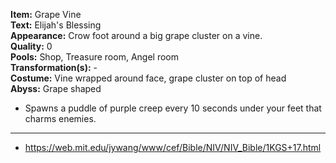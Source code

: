 **Item:** Grape Vine
<br>
**Text:** Elijah's Blessing
<br>
**Appearance:** Crow foot around a big grape cluster on a vine.
<br>
**Quality:** 0
<br>
**Pools:** Shop, Treasure room, Angel room
<br>
**Transformation(s):** -
<br>
**Costume:** Vine wrapped around face, grape cluster on top of head
<br>
**Abyss:** Grape shaped

- Spawns a puddle of purple creep every 10 seconds under your feet that charms enemies.

---

- https://web.mit.edu/jywang/www/cef/Bible/NIV/NIV_Bible/1KGS+17.html